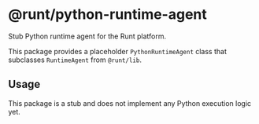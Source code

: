 # @runt/python-runtime-agent

Stub Python runtime agent for the Runt platform.

This package provides a placeholder `PythonRuntimeAgent` class that subclasses
`RuntimeAgent` from `@runt/lib`.

## Usage

This package is a stub and does not implement any Python execution logic yet.
